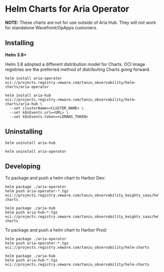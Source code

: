# Helm Charts for Aria Operator

**NOTE:** These charts are not for use outside of Aria Hub. They will not work for standalone Wavefront/OpApps customers.

## Installing

**Helm 3.8+**

Helm 3.8 adopted a different distribution model for Charts. OCI image registries are the preferred method of
distributing Charts going forward.

```
helm install aria-operator oci://projects.registry.vmware.com/tanzu_observability/helm-charts/aria-operator

helm install aria-hub oci://projects.registry.vmware.com/tanzu_observability/helm-charts/aria-hub \
  --set clusterName=<CLUSTER_NAME> \
  --set k8sEvents.url=<URL> \
  --set k8sEvents.token=<LEMANS_TOKEN>
```

## Uninstalling

```
helm uninstall aria-hub 

helm uninstall aria-operator
```

## Developing

To package and push a helm chart to Harbor Dev:
```
helm package ./aria-operator
helm push aria-operator-*.tgz oci://projects.registry.vmware.com/tanzu_observability_keights_saas/helm-charts

helm package ./aria-hub
helm push aria-hub-*.tgz oci://projects.registry.vmware.com/tanzu_observability_keights_saas/helm-charts
```

To package and push a helm chart to Harbor Prod:
```
helm package ./aria-operator
helm push aria-operator-*.tgz oci://projects.registry.vmware.com/tanzu_observability/helm-charts

helm package ./aria-hub
helm push aria-hub-*.tgz oci://projects.registry.vmware.com/tanzu_observability/helm-charts
```

